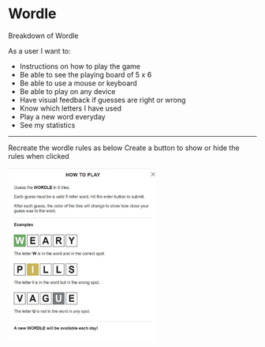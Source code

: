 # Wordle
Breakdown of Wordle

As a user I want to:

- Instructions on how to play the game
- Be able to see the playing board of 5 x 6
- Be able to use a mouse or keyboard
- Be able to play on any device
- Have visual feedback if guesses are right or wrong
- Know which letters I have used
- Play a new word everyday
- See my statistics

---

Recreate the wordle rules as below
Create a button to show or hide the rules when clicked


<img src="rules_image.jpg" alt="Snapshot of the Wordle game rules" width=300px height=350px>